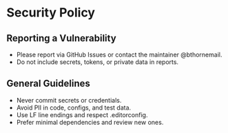 # Security Policy

## Reporting a Vulnerability

- Please report via GitHub Issues or contact the maintainer @bthornemail.
- Do not include secrets, tokens, or private data in reports.

## General Guidelines

- Never commit secrets or credentials.
- Avoid PII in code, configs, and test data.
- Use LF line endings and respect .editorconfig.
- Prefer minimal dependencies and review new ones.
